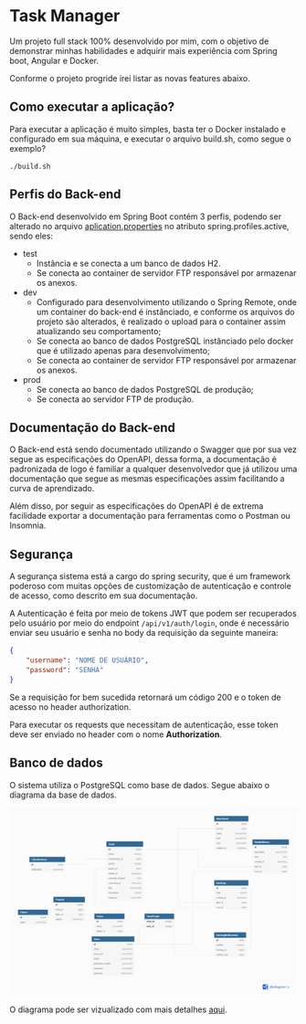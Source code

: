 # Task Manager

Um projeto full stack 100% desenvolvido por mim, com o objetivo de demonstrar minhas habilidades e adquirir mais experiência com Spring boot, Angular e Docker.

Conforme o projeto progride irei listar as novas features abaixo.

## Como executar a aplicação?

Para executar a aplicação é muito simples, basta ter o Docker instalado e configurado em sua máquina, e executar o arquivo build.sh, como segue o exemplo?

~~~console
./build.sh
~~~

## Perfis do Back-end

O Back-end desenvolvido em Spring Boot contém 3 perfis, podendo ser alterado no arquivo [aplication.properties](/api/src/main/resources/application.properties) no atributo spring.profiles.active, sendo eles:

- test
    - Instância e se conecta a um banco de dados H2.
    - Se conecta ao container de servidor FTP responsável por armazenar os anexos.
- dev
    - Configurado para desenvolvimento utilizando o Spring Remote, onde um container do back-end é instânciado, e conforme os arquivos do projeto são alterados, é realizado o upload para o container assim atualizando seu comportamento;
    - Se conecta ao banco de dados PostgreSQL instânciado pelo docker que é utilizado apenas para desenvolvimento;
    - Se conecta ao container de servidor FTP responsável por armazenar os anexos.
- prod
    - Se conecta ao banco de dados PostgreSQL de produção;
    - Se conecta ao servidor FTP de produção.

## Documentação do Back-end

O Back-end está sendo documentado utilizando o Swagger que por sua vez segue as especificações do OpenAPI, dessa forma, a documentação é padronizada de logo é familiar a qualquer desenvolvedor que já utilizou uma documentação que segue as mesmas especificações assim facilitando a curva de aprendizado.

Além disso, por seguir as especificações do OpenAPI é de extrema facilidade exportar a documentação para ferramentas como o Postman ou Insomnia.

## Segurança

A segurança sistema está a cargo do spring security, que é um framework poderoso com muitas opções de customização de autenticação e controle de acesso, como descrito em sua documentação.

A Autenticação é feita por meio de tokens JWT que podem ser recuperados pelo usuário por meio do endpoint ``/api/v1/auth/login``, onde é necessário enviar seu usuário e senha no body da requisição da seguinte maneira:

~~~json
{
    "username": "NOME DE USUÁRIO",
    "password": "SENHA"
}
~~~

Se a requisição for bem sucedida retornará um código 200 e o token de acesso no header authorization.

Para executar os requests que necessitam de autenticação, esse token deve ser enviado no header com o nome **Authorization**.


## Banco de dados

O sistema utiliza o PostgreSQL como base de dados. Segue abaixo o diagrama da base de dados.

![diagram](/api/docs/DatabaseDiagram.png)

O diagrama pode ser vizualizado com mais detalhes [aqui](https://dbdiagram.io/d/62362e4ebed6183873c38a3f).




